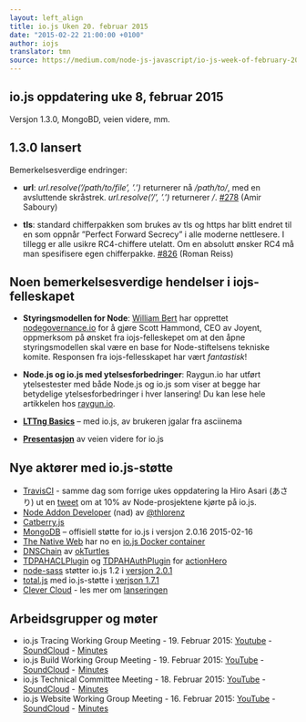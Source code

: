 ---layout: left_aligntitle: io.js Uken 20. februar 2015date: "2015-02-22 21:00:00 +0100"author: iojstranslator: tmnsource: https://medium.com/node-js-javascript/io-js-week-of-february-20th-2015-48486615980---## io.js oppdatering uke 8, februar 2015Versjon 1.3.0, MongoBD, veien videre, mm.## 1.3.0 lansertBemerkelsesverdige endringer:* **url**: *url.resolve(’/path/to/file’, ’.’)* returnerer nå */path/to/*, med en avsluttende skråstrek.  *url.resolve(’/’, ’.’)* returnerer */*. [#278](https://github.com/iojs/io.js/pull/278) (Amir Saboury)* **tls**: standard chifferpakken som brukes av tls og https har blitt endret til en som oppnår ”Perfect Forward Secrecy” i alle moderne nettlesere. I tillegg er alle usikre RC4-chiffere utelatt. Om en absolutt ønsker RC4 må man spesifisere egen chifferpakke. [#826](https://github.com/iojs/io.js/pull/826) (Roman Reiss)## Noen bemerkelsesverdige hendelser i iojs-felleskapet* **Styringsmodellen for Node**: [William Bert](https://twitter.com/williamjohnbert) har opprettet [nodegovernance.io](http://nodegovernance.io/) for å gjøre Scott Hammond, CEO av Joyent, oppmerksom på ønsket fra iojs-felleskepet om at den åpne styringsmodellen skal være en base for Node-stiftelsens tekniske komite. Responsen fra iojs-fellesskapet har vært *fantastisk*!* **Node.js og io.js med ytelsesforbedringer**: Raygun.io har utført ytelsestester med både Node.js og io.js som viser at begge har betydelige ytelsesforbedringer i hver lansering! Du kan lese hele artikkelen hos [raygun.io](https://raygun.io/blog/2015/02/node-js-performance-node-js-vs-io-js/).* [**LTTng Basics**](https://asciinema.org/a/16785) – med io.js, av brukeren jgalar fra asciinema* [**Presentasjon**](http://roadmap.iojs.org/) av veien videre for io.js## Nye aktører med io.js-støtte* [TravisCI](https://travis-ci.org/) - samme dag som forrige ukes oppdatering la Hiro Asari (あさり) ut en [tweet](https://twitter.com/hiro_asari/status/566268486012633088) om at 10% av Node-prosjektene kjørte på io.js.* [Node Addon Developer](https://github.com/thlorenz/nad) (nad) av [@thlorenz](https://github.com/thlorenz)* [Catberry.js](https://github.com/catberry/catberry)* [MongoDB](https://github.com/mongodb/node-mongodb-native/blob/2.0/HISTORY.md) – offisiell støtte for io.js i versjon 2.0.16 2015-02-16* [The Native Web](http://www.thenativeweb.io/) har no en [io.js Docker container](https://registry.hub.docker.com/u/thenativeweb/iojs/)* [DNSChain](https://github.com/okTurtles/dnschain) av [okTurtles](https://okturtles.com/)* [TDPAHACLPlugin](https://github.com/neilstuartcraig/TDPAHACLPlugin) og [TDPAHAuthPlugin](https://github.com/neilstuartcraig/TDPAHAuthPlugin) for [actionHero](http://www.actionherojs.com/)* [node-sass](https://npmjs.org/package/node-sass) støtter io.js 1.2 i [versjon 2.0.1](https://github.com/sass/node-sass/issues/655)* [total.js](https://www.totaljs.com/) med io.js-støtte i [verjson 1.7.1](https://github.com/totaljs/framework/releases/tag/v1.7.1)* [Clever Cloud](https://www.clever-cloud.com/) - les mer om [lanseringen](https://www.clever-cloud.com/blog/features/2015/01/23/introducing-io.js/)## Arbeidsgrupper og møter* io.js Tracing Working Group Meeting - 19. Februar 2015: [Youtube](https://www.youtube.com/watch?v=wvBVjg8jkv0) -  [SoundCloud](https://soundcloud.com/iojs/iojs-tracing-wg-meeting-2015-02-19) -  [Minutes](https://docs.google.com/document/d/1_ApOMt03xHVkaGpTEPMDIrtkjXOzg3Hh4ZcyfhvMHx4/edit)* io.js Build Working Group Meeting - 19. Februar 2015: [YouTube](https://www.youtube.com/watch?v=OKQi3pTF7fs) -  [SoundCloud](https://soundcloud.com/iojs/iojs-build-wg-meeting-2015-02-19) -  [Minutes](https://docs.google.com/document/d/1vRhsYBs4Hw6vRu55h5eWTwDzS1NctxdTvMMEnCbDs14/edit)* io.js Technical Committee Meeting - 18. Februar 2015: [YouTube](https://www.youtube.com/watch?v=jeBPYLJ2_Yc) -  [SoundCloud](https://soundcloud.com/iojs/iojs-tc-meeting-2015%E2%80%9302%E2%80%9318) -  [Minutes](https://docs.google.com/document/d/1JnujRu6Rfnp6wvbvwCfxXnsjLySunQ_yah91pkvSFdQ/edit)* io.js Website Working Group Meeting - 16. Februar 2015: [YouTube](https://www.youtube.com/watch?v=UKDKhFV61ZA) -  [SoundCloud](https://soundcloud.com/iojs/iojs-website-wg-meeting-2015-02-16) -  [Minutes](https://docs.google.com/document/d/1R8JmOoyr64tt-QOj27bD19ZOWg63CujW7GeaAHIIkUs/edit)